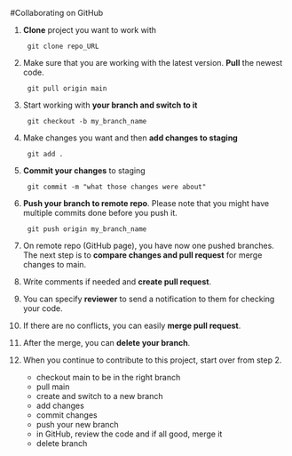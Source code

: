 #Collaborating on GitHub

1. **Clone** project you want to work with

        git clone repo_URL

2. Make sure that you are working with the latest version. **Pull** the newest code.

        git pull origin main

3. Start working with **your branch and switch to it**

        git checkout -b my_branch_name

4. Make changes you want and then **add changes to staging**

        git add .

5. **Commit your changes** to staging

        git commit -m "what those changes were about"

6. **Push your branch to remote repo**. Please note that you might have multiple commits done before you push it. 

        git push origin my_branch_name

7. On remote repo (GitHub page), you have now one pushed branches. The next step is to **compare changes and pull request** for merge changes to main.

8. Write comments if needed and **create pull request**. 

9. You can specify **reviewer** to send a notification to them for checking your code. 

10. If there are no conflicts, you can easily **merge pull request**.

11. After the merge, you can **delete your branch**. 

12. When you continue to contribute to this project, start over from step 2. 
    - checkout main to be in the right branch
    - pull main
    - create and switch to a new branch
    - add changes
    - commit changes
    - push your new branch
    - in GitHub, review the code and if all good, merge it
    - delete branch
